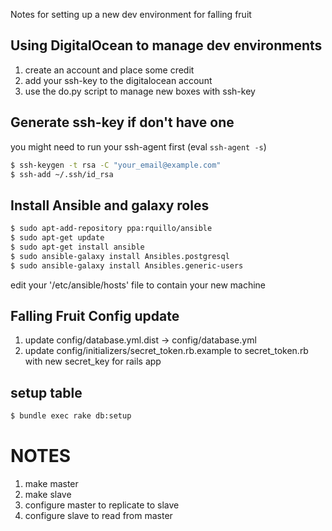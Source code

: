 Notes for setting up a new dev environment for falling fruit

Using DigitalOcean to manage dev environments
------------------------------------------------
1. create an account and place some credit
2. add your ssh-key to the digitalocean account
3. use the do.py script to manage new boxes with ssh-key


Generate ssh-key if don't have one
----------------------------------
you might need to run your ssh-agent first (eval `ssh-agent -s`)

```bash
$ ssh-keygen -t rsa -C "your_email@example.com"
$ ssh-add ~/.ssh/id_rsa
```

Install Ansible and galaxy roles
---------------
```bash
$ sudo apt-add-repository ppa:rquillo/ansible
$ sudo apt-get update
$ sudo apt-get install ansible
$ sudo ansible-galaxy install Ansibles.postgresql
$ sudo ansible-galaxy install Ansibles.generic-users
```

edit your '/etc/ansible/hosts' file to contain your new machine


Falling Fruit Config update
---------------------------
1. update config/database.yml.dist -> config/database.yml
2. update config/initializers/secret_token.rb.example to secret_token.rb with new secret_key for rails app

setup table
-----------
```bash
$ bundle exec rake db:setup
```







NOTES
=====

1. make master
2. make slave
3. configure master to replicate to slave
4. configure slave to read from master
